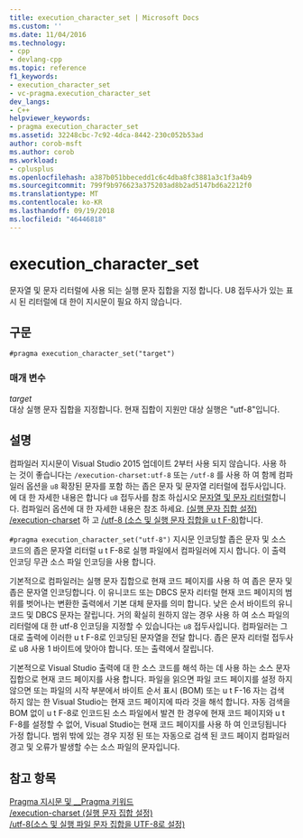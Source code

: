 ```yaml
---
title: execution_character_set | Microsoft Docs
ms.custom: ''
ms.date: 11/04/2016
ms.technology:
- cpp
- devlang-cpp
ms.topic: reference
f1_keywords:
- execution_character_set
- vc-pragma.execution_character_set
dev_langs:
- C++
helpviewer_keywords:
- pragma execution_character_set
ms.assetid: 32248cbc-7c92-4dca-8442-230c052b53ad
author: corob-msft
ms.author: corob
ms.workload:
- cplusplus
ms.openlocfilehash: a387b051bbecedd1c6c4dba8fc3881a3c1f3a4b9
ms.sourcegitcommit: 799f9b976623a375203ad8b2ad5147bd6a2212f0
ms.translationtype: MT
ms.contentlocale: ko-KR
ms.lasthandoff: 09/19/2018
ms.locfileid: "46446818"
---
```

# <a name="executioncharacterset"></a>execution_character_set
문자열 및 문자 리터럴에 사용 되는 실행 문자 집합을 지정 합니다. U8 접두사가 있는 표시 된 리터럴에 대 한이 지시문이 필요 하지 않습니다.  
  
## <a name="syntax"></a>구문  
  
```  
#pragma execution_character_set("target")  
```  
  
### <a name="parameters"></a>매개 변수  
*target*  
대상 실행 문자 집합을 지정합니다. 현재 집합이 지원만 대상 실행은 "utf-8"입니다.  
  
## <a name="remarks"></a>설명  
 
컴파일러 지시문이 Visual Studio 2015 업데이트 2부터 사용 되지 않습니다. 사용 하는 것이 좋습니다는 `/execution-charset:utf-8` 또는 `/utf-8` 를 사용 하 여 함께 컴파일러 옵션을 `u8` 확장된 문자를 포함 하는 좁은 문자 및 문자열 리터럴에 접두사입니다. 에 대 한 자세한 내용은 합니다 `u8` 접두사를 참조 하십시오 [문자열 및 문자 리터럴](../cpp/string-and-character-literals-cpp.md)합니다. 컴파일러 옵션에 대 한 자세한 내용은 참조 하세요. [(실행 문자 집합 설정) /execution-charset](../build/reference/execution-charset-set-execution-character-set.md) 하 고 [/utf-8 (소스 및 실행 문자 집합을 u t F-8)](../build/reference/utf-8-set-source-and-executable-character-sets-to-utf-8.md)합니다.  
  
`#pragma execution_character_set("utf-8")` 지시문 인코딩할 좁은 문자 및 소스 코드의 좁은 문자열 리터럴 u t F-8로 실행 파일에서 컴파일러에 지시 합니다. 이 출력 인코딩 무관 소스 파일 인코딩을 사용 합니다.  
  
기본적으로 컴파일러는 실행 문자 집합으로 현재 코드 페이지를 사용 하 여 좁은 문자 및 좁은 문자열 인코딩합니다. 이 유니코드 또는 DBCS 문자 리터럴 현재 코드 페이지의 범위를 벗어나는 변환한 출력에서 기본 대체 문자를 의미 합니다. 낮은 순서 바이트의 유니코드 및 DBCS 문자는 잘립니다. 거의 확실히 원하지 않는 경우 사용 하 여 소스 파일의 리터럴에 대 한 utf-8 인코딩을 지정할 수 있습니다는 `u8` 접두사입니다. 컴파일러는 그대로 출력에 이러한 u t F-8로 인코딩된 문자열을 전달 합니다. 좁은 문자 리터럴 접두사로 u8 사용 1 바이트에 맞아야 합니다. 또는 출력에서 잘립니다.  
  
기본적으로 Visual Studio 출력에 대 한 소스 코드를 해석 하는 데 사용 하는 소스 문자 집합으로 현재 코드 페이지를 사용 합니다. 파일을 읽으면 파일 코드 페이지를 설정 하지 않으면 또는 파일의 시작 부분에서 바이트 순서 표시 (BOM) 또는 u t F-16 자는 검색 하지 않는 한 Visual Studio는 현재 코드 페이지에 따라 것을 해석 합니다. 자동 검색을 BOM 없이 u t F-8로 인코드된 소스 파일에서 발견 한 경우에 현재 코드 페이지와 u t F-8를 설정할 수 없어, Visual Studio는 현재 코드 페이지를 사용 하 여 인코딩됩니다 가정 합니다. 범위 밖에 있는 경우 지정 된 또는 자동으로 검색 된 코드 페이지 컴파일러 경고 및 오류가 발생할 수는 소스 파일의 문자입니다.  
  
## <a name="see-also"></a>참고 항목  
 
[Pragma 지시문 및 __Pragma 키워드](../preprocessor/pragma-directives-and-the-pragma-keyword.md)<br/>
[/execution-charset (실행 문자 집합 설정)](../build/reference/execution-charset-set-execution-character-set.md)<br/>
[/utf-8(소스 및 실행 파일 문자 집합을 UTF-8로 설정)](../build/reference/utf-8-set-source-and-executable-character-sets-to-utf-8.md)